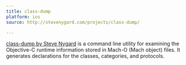 ```yaml
---
title: class-dump
platform: ios
source: http://stevenygard.com/projects/class-dump/

---
```


[class-dump by Steve Nygard](http://stevenygard.com/projects/class-dump/ "class-dump") is a command line utility for examining the Objective-C runtime information stored in Mach-O (Mach object) files. It generates declarations for the classes, categories, and protocols.
